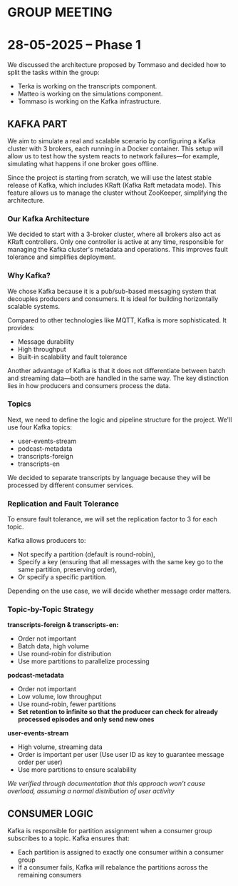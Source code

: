 # GROUP MEETING
# 28-05-2025 – Phase 1
We discussed the architecture proposed by Tommaso and decided how to split the tasks within the group:

- Terka is working on the transcripts component.
- Matteo is working on the simulations component.
- Tommaso is working on the Kafka infrastructure.

## KAFKA PART
We aim to simulate a real and scalable scenario by configuring a Kafka cluster with 3 brokers, each running in a Docker container. This setup will allow us to test how the system reacts to network failures—for example, simulating what happens if one broker goes offline.

Since the project is starting from scratch, we will use the latest stable release of Kafka, which includes KRaft (Kafka Raft metadata mode). This feature allows us to manage the cluster without ZooKeeper, simplifying the architecture.

### Our Kafka Architecture
We decided to start with a 3-broker cluster, where all brokers also act as KRaft controllers. Only one controller is active at any time, responsible for managing the Kafka cluster's metadata and operations. This improves fault tolerance and simplifies deployment.

### Why Kafka?
We chose Kafka because it is a pub/sub-based messaging system that decouples producers and consumers. It is ideal for building horizontally scalable systems.

Compared to other technologies like MQTT, Kafka is more sophisticated. It provides:

- Message durability
- High throughput
- Built-in scalability and fault tolerance

Another advantage of Kafka is that it does not differentiate between batch and streaming data—both are handled in the same way. The key distinction lies in how producers and consumers process the data.



### Topics
Next, we need to define the logic and pipeline structure for the project. We'll use four Kafka topics:

- user-events-stream
- podcast-metadata
- transcripts-foreign
- transcripts-en

We decided to separate transcripts by language because they will be processed by different consumer services.

### Replication and Fault Tolerance
To ensure fault tolerance, we will set the replication factor to 3 for each topic.

Kafka allows producers to:

- Not specify a partition (default is round-robin),
- Specify a key (ensuring that all messages with the same key go to the same partition, preserving order),
- Or specify a specific partition.

Depending on the use case, we will decide whether message order matters.

### Topic-by-Topic Strategy

**transcripts-foreign & transcripts-en:**

- Order not important
- Batch data, high volume
- Use round-robin for distribution
- Use more partitions to parallelize processing

**podcast-metadata**

- Order not important
- Low volume, low throughput
- Use round-robin, fewer partitions
- **Set retention to infinite so that the producer can check for already processed episodes and only send new ones**

**user-events-stream**

- High volume, streaming data
- Order is important per user (Use user ID as key to guarantee message order per user)
- Use more partitions to ensure scalability

*We verified through documentation that this approach won’t cause overload, assuming a normal distribution of user activity*

## CONSUMER LOGIC
Kafka is responsible for partition assignment when a consumer group subscribes to a topic. Kafka ensures that:

- Each partition is assigned to exactly one consumer within a consumer group
- If a consumer fails, Kafka will rebalance the partitions across the remaining consumers